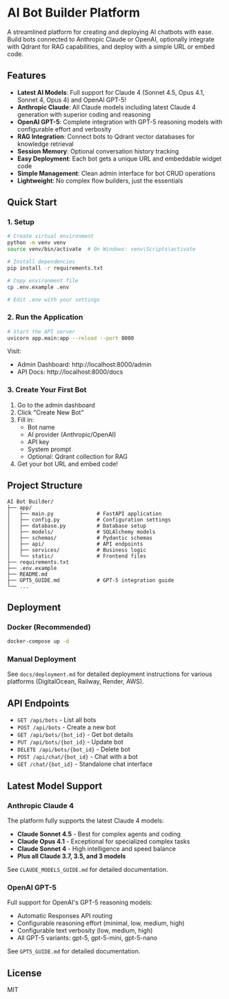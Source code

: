 # AI Bot Builder Platform

A streamlined platform for creating and deploying AI chatbots with ease. Build bots connected to Anthropic Claude or OpenAI, optionally integrate with Qdrant for RAG capabilities, and deploy with a simple URL or embed code.

## Features

- **Latest AI Models**: Full support for Claude 4 (Sonnet 4.5, Opus 4.1, Sonnet 4, Opus 4) and OpenAI GPT-5!
- **Anthropic Claude**: All Claude models including latest Claude 4 generation with superior coding and reasoning
- **OpenAI GPT-5**: Complete integration with GPT-5 reasoning models with configurable effort and verbosity
- **RAG Integration**: Connect bots to Qdrant vector databases for knowledge retrieval
- **Session Memory**: Optional conversation history tracking
- **Easy Deployment**: Each bot gets a unique URL and embeddable widget code
- **Simple Management**: Clean admin interface for bot CRUD operations
- **Lightweight**: No complex flow builders, just the essentials

## Quick Start

### 1. Setup

```bash
# Create virtual environment
python -m venv venv
source venv/bin/activate  # On Windows: venv\Scripts\activate

# Install dependencies
pip install -r requirements.txt

# Copy environment file
cp .env.example .env

# Edit .env with your settings
```

### 2. Run the Application

```bash
# Start the API server
uvicorn app.main:app --reload --port 8000
```

Visit:
- Admin Dashboard: http://localhost:8000/admin
- API Docs: http://localhost:8000/docs

### 3. Create Your First Bot

1. Go to the admin dashboard
2. Click "Create New Bot"
3. Fill in:
   - Bot name
   - AI provider (Anthropic/OpenAI)
   - API key
   - System prompt
   - Optional: Qdrant collection for RAG
4. Get your bot URL and embed code!

## Project Structure

```
AI Bot Builder/
├── app/
│   ├── main.py              # FastAPI application
│   ├── config.py            # Configuration settings
│   ├── database.py          # Database setup
│   ├── models/              # SQLAlchemy models
│   ├── schemas/             # Pydantic schemas
│   ├── api/                 # API endpoints
│   ├── services/            # Business logic
│   └── static/              # Frontend files
├── requirements.txt
├── .env.example
├── README.md
├── GPT5_GUIDE.md            # GPT-5 integration guide
└── ...
```

## Deployment

### Docker (Recommended)

```bash
docker-compose up -d
```

### Manual Deployment

See `docs/deployment.md` for detailed deployment instructions for various platforms (DigitalOcean, Railway, Render, AWS).

## API Endpoints

- `GET /api/bots` - List all bots
- `POST /api/bots` - Create a new bot
- `GET /api/bots/{bot_id}` - Get bot details
- `PUT /api/bots/{bot_id}` - Update bot
- `DELETE /api/bots/{bot_id}` - Delete bot
- `POST /api/chat/{bot_id}` - Chat with a bot
- `GET /chat/{bot_id}` - Standalone chat interface

## Latest Model Support

### Anthropic Claude 4
The platform fully supports the latest Claude 4 models:
- **Claude Sonnet 4.5** - Best for complex agents and coding
- **Claude Opus 4.1** - Exceptional for specialized complex tasks
- **Claude Sonnet 4** - High intelligence and speed balance
- **Plus all Claude 3.7, 3.5, and 3 models**

See `CLAUDE_MODELS_GUIDE.md` for detailed documentation.

### OpenAI GPT-5
Full support for OpenAI's GPT-5 reasoning models:
- Automatic Responses API routing
- Configurable reasoning effort (minimal, low, medium, high)
- Configurable text verbosity (low, medium, high)
- All GPT-5 variants: gpt-5, gpt-5-mini, gpt-5-nano

See `GPT5_GUIDE.md` for detailed documentation.

## License

MIT
